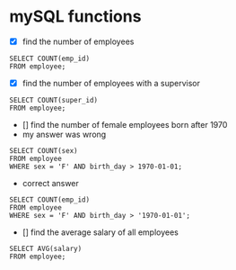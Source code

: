 # mySQL functions

- [x] find the number of employees

```
SELECT COUNT(emp_id)
FROM employee;
```

- [x] find the number of employees with a supervisor

```
SELECT COUNT(super_id)
FROM employee;
```

- [] find the number of female employees born after 1970
- my answer was wrong

```
SELECT COUNT(sex)
FROM employee
WHERE sex = 'F' AND birth_day > 1970-01-01;
```

- correct answer

```
SELECT COUNT(emp_id)
FROM employee
WHERE sex = 'F' AND birth_day > '1970-01-01';
```

- [] find the average salary of all employees

```
SELECT AVG(salary)
FROM employee;
```
